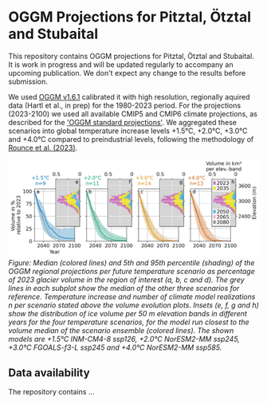 # OGGM Projections for Pitztal, Ötztal and Stubaital

This repository contains OGGM projections for Pitztal, Ötztal and Stubaital. It is work in progress and will be updated regularly to accompany an upcoming publication. We don't expect any change to the results before submission.

We used [OGGM v1.6.1](https://zenodo.org/badge/latestdoi/43965645) calibrated it with high resolution, regionally aquired data (Hartl et al., in prep) for the 1980-2023 period. For the projections (2023-2100) we used all available CMIP5 and CMIP6 climate projections, as described for the ['OGGM standard projections'](https://github.com/OGGM/oggm-standard-projections-csv-files). We aggregated these scenarios into global temperature increase levels +1.5°C, +2.0°C, +3.0°C and +4.0°C compared to preindustrial levels, following the methodology of [Rounce et al. (2023)](https://doi.org/10.1126/science.abo1324).

![Volume Evolution](_static/volume_evolution_and_elevation.png)
_Figure: Median (colored lines) and 5th and 95th percentile (shading) of the OGGM regional projections per future temperature scenario as percentage of 2023 glacier volume in the region of interest (a, b, c and d). The grey lines in each subplot show the median of the other three scenarios for reference. Temperature increase and number of climate model realizations n per scenario stated above the volume evolution plots. Insets (e, f, g and h) show the distribution of ice volume per 50 m elevation bands in different years for the four temperature scenarios, for the model run closest to the volume median of the scenario ensemble (colored lines). The shown models are +1.5°C INM-CM4-8 ssp126, +2.0°C NorESM2-MM ssp245, +3.0°C FGOALS-f3-L ssp245 and +4.0°C NorESM2-MM ssp585._

## Data availability

The repository contains ...
